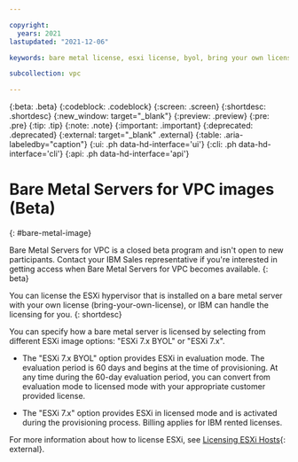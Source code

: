 ```yaml
---

copyright:
  years: 2021
lastupdated: "2021-12-06"

keywords: bare metal license, esxi license, byol, bring your own license, ESXi 7.x BYOL

subcollection: vpc

---
```


{:beta: .beta}
{:codeblock: .codeblock}
{:screen: .screen}
{:shortdesc: .shortdesc}
{:new_window: target="_blank"}
{:preview: .preview}
{:pre: .pre}
{:tip: .tip}
{:note: .note}
{:important: .important}
{:deprecated: .deprecated}
{:external: target="_blank" .external}
{:table: .aria-labeledby="caption"}
{:ui: .ph data-hd-interface='ui'}
{:cli: .ph data-hd-interface='cli'}
{:api: .ph data-hd-interface='api'}

# Bare Metal Servers for VPC images (Beta) 
{: #bare-metal-image}

Bare Metal Servers for VPC is a closed beta program and isn't open to new participants. Contact your IBM Sales representative if you're interested in getting access when Bare Metal Servers for VPC becomes available.
{: beta}

You can license the ESXi hypervisor that is installed on a bare metal server with your own license (bring-your-own-license), or IBM can handle the licensing for you.
{: shortdesc}

You can specify how a bare metal server is licensed by selecting from different ESXi image options: "ESXi 7.x BYOL" or "ESXi 7.x".

* The "ESXi 7.x BYOL" option provides ESXi in evaluation mode. The evaluation period is 60 days and begins at the time of provisioning. At any time during the 60-day evaluation period, you can convert from evaluation mode to licensed mode with your appropriate customer provided license.

* The "ESXi 7.x" option provides ESXi in licensed mode and is activated during the provisioning process. Billing applies for IBM rented licenses. 

For more information about how to license ESXi, see [Licensing ESXi Hosts](https://docs.vmware.com/en/VMware-vSphere/7.0/com.vmware.esxi.install.doc/GUID-28D25806-748B-49C0-97A1-E7DE5CB335A9.html){: external}.
